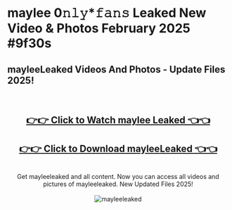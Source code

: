 # maylee 0𝚗𝚕𝚢*𝚏𝚊𝚗𝚜 Leaked New Video & Photos February 2025 #9f30s

<h2>mayleeLeaked Videos And Photos - Update Files 2025!</h2>
<br>
<div align="center">
<h2><a href="https://mediaupload.pro?title=maylee&ref=11F" rel="nofollow">👉👉 Click to Watch maylee Leaked 👈👈</a></h2>
<h2><a href="https://mediaupload.pro?title=maylee&ref=11F" rel="nofollow">👉👉 Click to Download mayleeLeaked 👈👈</a></h2>
<br>
Get mayleeleaked and all content. Now you can access all videos and pictures of mayleeleaked. New Updated Files 2025!
<br>
<br>
<a href="https://mediaupload.pro?title=maylee&ref=11F" rel="nofollow" data-target="animated-image.originalLink"><img src="https://i.ibb.co/Gkj2r4b/banner.png" alt="mayleeleaked" style="max-width: 100%; display: inline-block;" data-target="animated-image.originalImage"></a>
</div>
<br>

